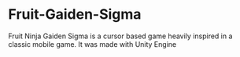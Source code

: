 # Fruit-Gaiden-Sigma
Fruit Ninja Gaiden Sigma is a cursor based game heavily inspired in a classic mobile game. It was made with Unity Engine 
